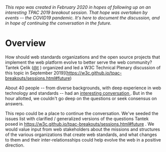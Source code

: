*This repo was created in February 2020 in hopes of following up on an interesting TPAC 2019 breakout session.  That hope was overtaken by events -- the COVID19 pandemic.  It's here to document the discussion, and in hope of continuing the conversation in the future.*

# Overview

How should web standards organizations and the open source projects that implement the web platform evolve to better serve the web community? Tantek Çelik ([@t](https://twitter.com/t?lang=en) ) organized and led a W3C Technical Plenary discussion of this topic in September 2019](https://w3c.github.io/tpac-breakouts/sessions.html#future)

About 40 people -- from diverse backgrounds,  with deep experience in web technology and standards -- had an [interesting conversation ](https://www.w3.org/2019/09/18-future-minutes.html]).  But in the hour allotted, we couldn't go deep on the questions or seek consensus on answers.  

This repo could be a place to continue the conversation.  We've seeded the issues list with clarified / generalized versions of the questions Tantek posed in https://w3c.github.io/tpac-breakouts/sessions.html#future . We would value input from web stakeholders about the missions and structures of the various organizations that create web standards, and what changes to them and their inter-relationsships could help evolve the web in a positive direction.

